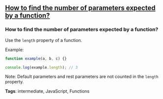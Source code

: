 ## [How to find the number of parameters expected by a function?](#how-to-find-the-number-of-parameters-expected-by-a-function)

### How to find the number of parameters expected by a function?

Use the `length` property of a function.

Example:
```javascript
function example(a, b, c) {}

console.log(example.length); // 3
```

Note: Default parameters and rest parameters are not counted in the `length` property.

**Tags**: intermediate, JavaScript, Functions


